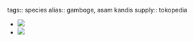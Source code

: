 tags:: species
alias:: gamboge, asam kandis
supply:: tokopedia

- ![](https://peach-geographical-bat-397.mypinata.cloud/ipfs/QmNTgMPgQa3iTJzAeCZUSsfe4zyyBffB5rNuY6MqQaRhrp)
- ![](https://peach-geographical-bat-397.mypinata.cloud/ipfs/Qmc7yZ6fcozKEBFyqN3bue1zupF6rKV12rdwMyzPf41JRi)